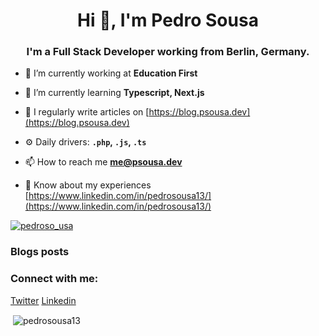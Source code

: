 <h1 align="center">Hi 👋, I'm Pedro Sousa</h1>
<h3 align="center">I'm a Full Stack Developer working from Berlin, Germany.</h3>

- 🔭 I’m currently working at **Education First**

- 🌱 I’m currently learning **Typescript, Next.js**

- 📝 I regularly write articles on [https://blog.psousa.dev](https://blog.psousa.dev)

- ⚙️ Daily drivers: **`.php`, `.js`, `.ts`**

- 📫 How to reach me **me@psousa.dev**

- 📄 Know about my experiences [https://www.linkedin.com/in/pedrosousa13/](https://www.linkedin.com/in/pedrosousa13/)

<p align="left"> <a href="https://twitter.com/pedroso_usa" target="blank"><img src="https://img.shields.io/twitter/follow/pedroso_usa?logo=twitter&style=for-the-badge" alt="pedroso_usa" /></a> </p>

### Blogs posts
<!-- BLOG-POST-LIST:START -->
<!-- BLOG-POST-LIST:END -->

<h3 align="left">Connect with me:</h3>
<p align="left">
<a href="https://twitter.com/pedroso_usa" target="blank">Twitter</a>
<a href="https://linkedin.com/in/pedrosousa13" target="blank">Linkedin</a>
</p>

<p>&nbsp;<img align="center" src="https://github-readme-stats.vercel.app/api?username=pedrosousa13&show_icons=true&locale=en" alt="pedrosousa13" /></p>
